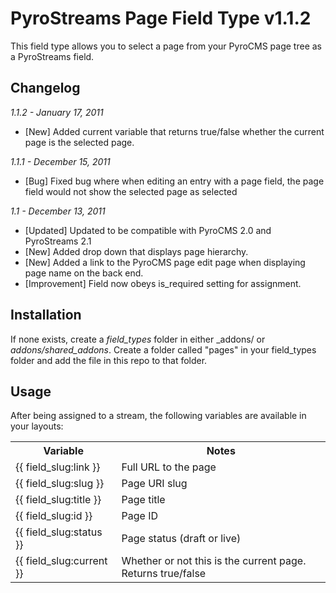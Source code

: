 # PyroStreams Page Field Type v1.1.2

This field type allows you to select a page from your PyroCMS page tree as a PyroStreams field.

## Changelog

_1.1.2 - January 17, 2011_

* [New] Added current variable that returns true/false whether the current page is the selected page.

_1.1.1 - December 15, 2011_

* [Bug] Fixed bug where when editing an entry with a page field, the page field would not show the selected page as selected

_1.1 - December 13, 2011_

* [Updated] Updated to be compatible with PyroCMS 2.0 and PyroStreams 2.1
* [New] Added drop down that displays page hierarchy.
* [New] Added a link to the PyroCMS page edit page when displaying page name on the back end.
* [Improvement] Field now obeys is_required setting for assignment.

## Installation

If none exists, create a _field\_types_ folder in either _addons/<site-ref> or _addons/shared\_addons_. Create a folder called "pages" in your field\_types folder and add the file in this repo to that folder.

## Usage

After being assigned to a stream, the following variables are available in your layouts:

<table>
<tr>
<th>Variable </th>
		<th>Notes </th>
	</tr>
<tr>
<td>{{ field_slug:link }}</td>
		<td>Full URL to the page</td>
	</tr>
<tr>
<td>{{ field_slug:slug }}</td>
		<td>Page URI slug</td>
	</tr>
<tr>
<td>{{ field_slug:title }}</td>
		<td>Page title</td>
	</tr>
<tr>
<td>{{ field_slug:id }}</td>
		<td>Page ID</td>
	</tr>
<tr>
<td>{{ field_slug:status }}</td>
		<td>Page status (draft or live)</td>
	</tr>
<tr>
<td>{{ field_slug:current }}</td>
		<td>Whether or not this is the current page. Returns true/false</td>
	</tr>
</table>

